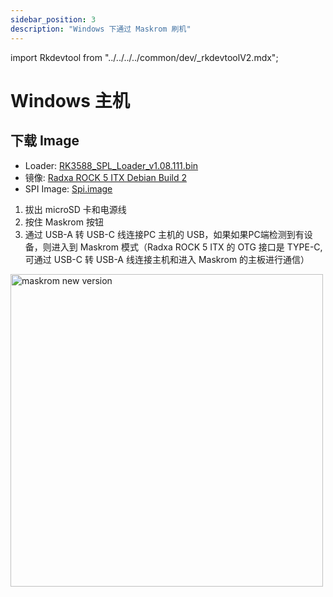 ```yaml
---
sidebar_position: 3
description: "Windows 下通过 Maskrom 刷机"
---
```


import Rkdevtool from "../../../../common/dev/\_rkdevtoolV2.mdx";

# Windows 主机

## 下载 Image

- Loader: <a href="https://dl.radxa.com/rock5/sw/images/loader/rock-5b/rk3588_spl_loader_v1.08.111.bin"> RK3588_SPL_Loader_v1.08.111.bin </a>
- 镜像: <a href="https://github.com/radxa-build/rock-5-itx/releases/download/b3/rock-5-itx_debian_bullseye_kde_b3.img.xz" > Radxa ROCK 5 ITX Debian Build 2 </a>
- SPI Image: <a href="https://dl.radxa.com/rock5/5itx/images/spi_image.img" alt="spi image">Spi.image </a>

<Rkdevtool rkdevtool_emmc_img="/img/rkdevtool/emmc-path.webp" loader_name="rk3588_spl_loader_v1.08.111.bin" emmc={false} pcie={true} sata={false} >
<ol>
    <li>拔出 microSD 卡和电源线</li>
    <li>按住 Maskrom 按钮</li>
    <li>通过 USB-A 转 USB-C 线连接PC 主机的 USB，如果如果PC端检测到有设备，则进入到 Maskrom 模式（Radxa ROCK 5 ITX 的 OTG 接口是 TYPE-C,可通过 USB-C 转 USB-A 线连接主机和进入 Maskrom 的主板进行通信）</li>
</ol>
<img src="/img/rock5itx/rock5itx-maskrom-new.webp" alt="maskrom new version" width="500" />
</Rkdevtool>
